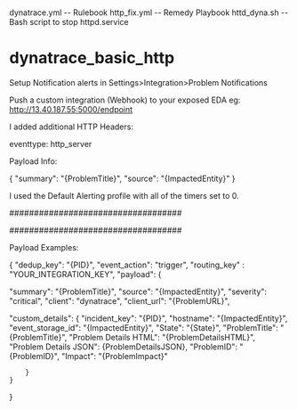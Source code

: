 # 
dynatrace.yml -- Rulebook
http_fix.yml -- Remedy Playbook
httd_dyna.sh -- Bash script to stop httpd.service


# dynatrace_basic_http

Setup Notification alerts in Settings>Integration>Problem Notifications 

Push a custom integration (Webhook) to your exposed EDA eg: http://13.40.187.55:5000/endpoint

I added additional HTTP Headers:

eventtype: http_server


Payload Info:

{
"summary": "{ProblemTitle}",
"source": "{ImpactedEntity}"
}

I used the Default Alerting profile with all of the timers set to 0.


###################################




###################################


Payload Examples:

{
"dedup_key": "{PID}",
"event_action": "trigger",
"routing_key" : "YOUR_INTEGRATION_KEY",
"payload": {

 
"summary": "{ProblemTitle}",
"source": "{ImpactedEntity}",
"severity": "critical",
"client": "dynatrace",
"client_url": "{ProblemURL}",

 
"custom_details": {
"incident_key": "{PID}",
"hostname": "{ImpactedEntity}",
"event_storage_id": "{ImpactedEntity}",
"State": "{State}",
"ProblemTitle": "{ProblemTitle}",
"Problem Details HTML": "{ProblemDetailsHTML}",
"Problem Details JSON": {ProblemDetailsJSON},
"ProblemID": "{ProblemID}",
"Impact": "{ProblemImpact}"
   
        }
    }
}
